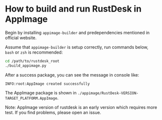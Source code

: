 # How to build and run RustDesk in AppImage

Begin by installing `appimage-builder` and predependencies mentioned in official website.

Assume that `appimage-builder` is setup correctly, run commands below, `bash` or `zsh` is recommended:

```bash
cd /path/to/rustdesk_root
./build_appimage.py
```

After a success package, you can see the message in console like:

```shell
INFO:root:AppImage created successfully
```

The AppImage package is shown in `./appimage/RustDesk-VERSION-TARGET_PLATFORM.AppImage`. 

Note: AppImage version of rustdesk is an early version which requires more test. If you find problems, please open an issue.